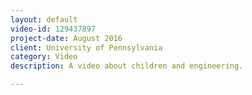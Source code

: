 ```yaml
---
layout: default
video-id: 129437897
project-date: August 2016
client: University of Pennsylvania
category: Video
description: A video about children and engineering. 

---
```


